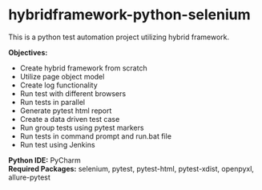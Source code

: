 # hybridframework-python-selenium

This is a python test automation project utilizing hybrid framework.

**Objectives:**

- Create hybrid framework from scratch
- Utilize page object model
- Create log functionality
- Run test with different browsers
- Run tests in parallel
- Generate pytest html report
- Create a data driven test case
- Run group tests using pytest markers
- Run tests in command prompt and run.bat file
- Run test using Jenkins


**Python IDE:** PyCharm\
**Required Packages:** selenium, pytest, pytest-html, pytest-xdist, openpyxl, allure-pytest

 
